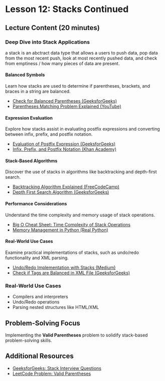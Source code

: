 # Lesson 12: Stacks Continued

## Lecture Content (20 minutes)

### Deep Dive into Stack Applications
a stack is an abctract data type that allows a users to push data, pop data from the most recent push, look at most recently pushed data, and check from emptiness / how many pieces of data are present. 

#### Balanced Symbols
Learn how stacks are used to determine if parentheses, brackets, and braces in a string are balanced.  
- [Check for Balanced Parentheses (GeeksforGeeks)](https://www.geeksforgeeks.org/check-for-balanced-parentheses-in-an-expression/)  
- [Parentheses Matching Problem Explained (YouTube)](https://www.youtube.com/watch?v=QZOLb0xHB_Q)

#### Expression Evaluation
Explore how stacks assist in evaluating postfix expressions and converting between infix, prefix, and postfix notation.  
- [Evaluation of Postfix Expression (GeeksforGeeks)](https://www.geeksforgeeks.org/stack-set-4-evaluation-postfix-expression/)  
- [Infix, Prefix, and Postfix Notation (Khan Academy)](https://www.khanacademy.org/computing/computer-science/cryptography/crypt/v/infix-prefix-and-postfix-notation)

#### Stack-Based Algorithms
Discover the use of stacks in algorithms like backtracking and depth-first search.  
- [Backtracking Algorithm Explained (FreeCodeCamp)](https://www.freecodecamp.org/news/backtracking-algorithm/)  
- [Depth First Search Algorithm (GeeksforGeeks)](https://www.geeksforgeeks.org/depth-first-search-or-dfs-for-a-graph/)

#### Performance Considerations
Understand the time complexity and memory usage of stack operations.  
- [Big O Cheat Sheet: Time Complexity of Stack Operations](https://www.bigocheatsheet.com/)  
- [Memory Management in Python (Real Python)](https://realpython.com/python-memory-management/)

#### Real-World Use Cases
Examine practical implementations of stacks, such as undo/redo functionality and XML parsing.  
- [Undo/Redo Implementation with Stacks (Medium)](https://medium.com/swlh/undo-redo-stack-implementation-5d42cde6e7d2)  
- [Check if Tags are Balanced in XML File (GeeksforGeeks)](https://www.geeksforgeeks.org/check-if-tags-are-balanced-in-an-xml-file/)


### Real-World Use Cases
- Compilers and interpreters
- Undo/Redo operations
- Parsing nested structures like HTML/XML

## Problem-Solving Focus
Implementing the **Valid Parentheses** problem to solidify stack-based problem-solving skills.

## Additional Resources
- [GeeksforGeeks: Stack Interview Questions](https://www.geeksforgeeks.org/top-50-problems-on-stack-data-structure-asked-in-interviews/?ref=shm)
- [LeetCode Problem: Valid Parentheses](https://leetcode.com/problems/valid-parentheses/)